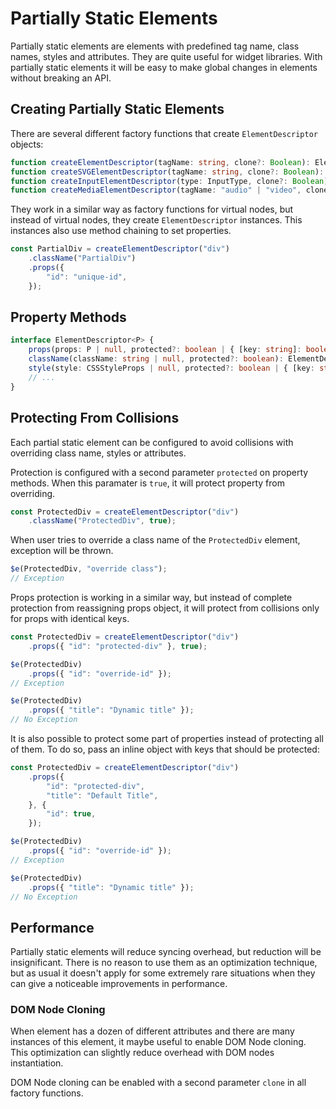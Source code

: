 # Partially Static Elements

Partially static elements are elements with predefined tag name, class names, styles and attributes. They are quite
useful for widget libraries. With partially static elements it will be easy to make global changes in elements without
breaking an API.

## Creating Partially Static Elements

There are several different factory functions that create `ElementDescriptor` objects:

```ts
function createElementDescriptor(tagName: string, clone?: Boolean): ElementDescriptor<HTMLElementProps | null>;
function createSVGElementDescriptor(tagName: string, clone?: Boolean): ElementDescriptor<SVGElementProps | null>;
function createInputElementDescriptor(type: InputType, clone?: Boolean): ElementDescriptor<HTMLInputElementProps | null>;
function createMediaElementDescriptor(tagName: "audio" | "video", clone?: Boolean): ElementDescriptor<HTMLMediaElementProps | null>;
```

They work in a similar way as factory functions for virtual nodes, but instead of virtual nodes, they create
`ElementDescriptor` instances. This instances also use method chaining to set properties.

```ts
const PartialDiv = createElementDescriptor("div")
    .className("PartialDiv")
    .props({
        "id": "unique-id",
    });
```

## Property Methods

```ts
interface ElementDescriptor<P> {
    props(props: P | null, protected?: boolean | { [key: string]: boolean }): ElementDescriptor<P>;
    className(className: string | null, protected?: boolean): ElementDescriptor<P>;
    style(style: CSSStyleProps | null, protected?: boolean | { [key: string]: boolean }): ElementDescriptor<P>;
    // ...
}
```

## Protecting From Collisions

Each partial static element can be configured to avoid collisions with overriding class name, styles or attributes.

Protection is configured with a second parameter `protected` on property methods. When this paramater is `true`, it
will protect property from overriding.

```ts
const ProtectedDiv = createElementDescriptor("div")
    .className("ProtectedDiv", true);
```

When user tries to override a class name of the `ProtectedDiv` element, exception will be thrown.

```ts
$e(ProtectedDiv, "override class");
// Exception
```

Props protection is working in a similar way, but instead of complete protection from reassigning props object, it will
protect from collisions only for props with identical keys.

```ts
const ProtectedDiv = createElementDescriptor("div")
    .props({ "id": "protected-div" }, true);

$e(ProtectedDiv)
    .props({ "id": "override-id" });
// Exception

$e(ProtectedDiv)
    .props({ "title": "Dynamic title" });
// No Exception
```

It is also possible to protect some part of properties instead of protecting all of them. To do so, pass an inline
object with keys that should be protected:

```ts
const ProtectedDiv = createElementDescriptor("div")
    .props({
        "id": "protected-div",
        "title": "Default Title",
    }, {
        "id": true,
    });

$e(ProtectedDiv)
    .props({ "id": "override-id" });
// Exception

$e(ProtectedDiv)
    .props({ "title": "Dynamic title" });
// No Exception
```

## Performance

Partially static elements will reduce syncing overhead, but reduction will be insignificant. There is no reason to use
them as an optimization technique, but as usual it doesn't apply for some extremely rare situations when they can give
a noticeable improvements in performance.

### DOM Node Cloning

When element has a dozen of different attributes and there are many instances of this element, it maybe useful to enable
DOM Node cloning. This optimization can slightly reduce overhead with DOM nodes instantiation.

DOM Node cloning can be enabled with a second parameter `clone` in all factory functions.
